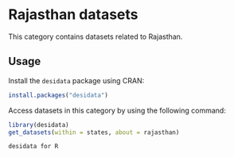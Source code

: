 
# Rajasthan datasets
This category contains datasets related to Rajasthan.
## Usage
Install the `desidata` package using CRAN:
```r
install.packages("desidata")
```
Access datasets in this category by using the following command:
```r
library(desidata)
get_datasets(within = states, about = rajasthan)
```
`desidata for R`
